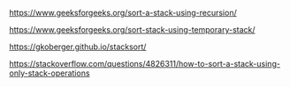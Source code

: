 





https://www.geeksforgeeks.org/sort-a-stack-using-recursion/

https://www.geeksforgeeks.org/sort-stack-using-temporary-stack/

https://gkoberger.github.io/stacksort/

https://stackoverflow.com/questions/4826311/how-to-sort-a-stack-using-only-stack-operations

